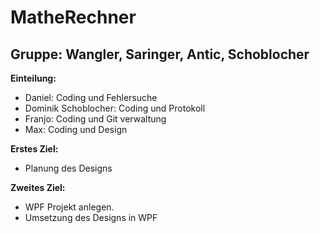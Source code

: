 # MatheRechner
## Gruppe: Wangler, Saringer, Antic, Schoblocher

**Einteilung:**

* Daniel: Coding und Fehlersuche
* Dominik Schoblocher: Coding und Protokoll
* Franjo: Coding und Git verwaltung 
* Max: Coding und Design

**Erstes Ziel:**

* Planung des Designs

**Zweites Ziel:**

* WPF Projekt anlegen.
* Umsetzung des Designs in WPF
